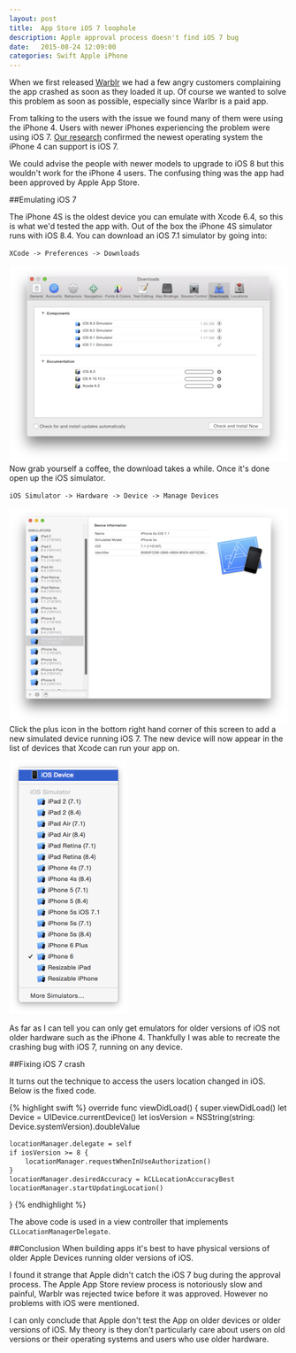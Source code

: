 ```yaml
---
layout: post
title:  App Store iOS 7 loophole
description: Apple approval process doesn't find iOS 7 bug
date:   2015-08-24 12:09:00
categories: Swift Apple iPhone
---
```

When we first released [Warblr](https://itunes.apple.com/gb/app/warblr/id1013921979?ls=1&mt=8) we had a few angry customers complaining the app crashed as soon as they loaded it up. Of course we wanted to solve this problem as soon as possible, especially since Warlbr is a paid app.

From talking to the users with the issue we found many of them were using the iPhone 4. Users with newer iPhones experiencing the problem were using iOS 7. [Our research](https://en.wikipedia.org/wiki/List_of_iOS_devices#iPhone) confirmed the newest operating system the iPhone 4 can support is iOS 7.

We could advise the people with newer models to upgrade to iOS 8 but this wouldn't work for the iPhone 4 users. The confusing thing was the app had been approved by Apple App Store.

##Emulating iOS 7

The iPhone 4S is the oldest device you can emulate with Xcode 6.4, so this is what we'd tested the app with. Out of the box the iPhone 4S simulator runs with iOS 8.4. You can download an iOS 7.1 simulator by going into:

`XCode -> Preferences -> Downloads`

![Xcode preferences downloads](/assets/images/posts/xcode_downloads.png)
Now grab yourself a coffee, the download takes a while. Once it's done open up the iOS simulator.

`iOS Simulator -> Hardware -> Device -> Manage Devices`

![Xcode simulators](/assets/images/posts/xcode_simulators.png)
Click the plus icon in the bottom right hand corner of this screen to add a new simulated device running iOS 7. The new device will now appear in the list of devices that Xcode can run your app on.

![Xcoder run on](/assets/images/posts/xcode_run_on.png)

As far as I can tell you can only get emulators for older versions of iOS not older hardware such as the iPhone 4. Thankfully I was able to recreate the crashing bug with iOS 7, running on any device.

##Fixing iOS 7 crash

It turns out the technique to access the users location changed in iOS. Below is the fixed code.

{% highlight swift %}
override func viewDidLoad() {
    super.viewDidLoad()
    let Device = UIDevice.currentDevice()
    let iosVersion = NSString(string: Device.systemVersion).doubleValue

    locationManager.delegate = self
    if iosVersion >= 8 {
        locationManager.requestWhenInUseAuthorization()
    }
    locationManager.desiredAccuracy = kCLLocationAccuracyBest
    locationManager.startUpdatingLocation()
}
{% endhighlight %}

The above code is used in a view controller that implements `CLLocationManagerDelegate`.

##Conclusion
When building apps it's best to have physical versions of older Apple Devices running older versions of iOS.


I found it strange that Apple didn't catch the iOS 7 bug during the approval process. The Apple App Store review  process is notoriously slow and painful, Warblr was rejected twice before it was approved. However no problems with iOS were mentioned.

I can only conclude that Apple don't test the App on older devices or older versions of iOS. My theory is they don't particularly care about users on old versions or their operating systems and users who use older hardware.
